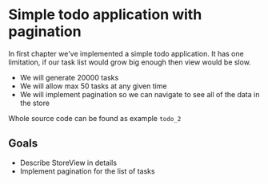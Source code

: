 # Simple todo application with pagination

In first chapter we've implemented a simple todo application. It has one limitation, if our task list would grow big enough then view would be slow.

- We will generate 20000 tasks
- We will allow max 50 tasks at any given time
- We will implement pagination so we can navigate to see all of the data in the store

Whole source code can be found as example `todo_2`

## Goals

- Describe StoreView in details
- Implement pagination for the list of tasks
